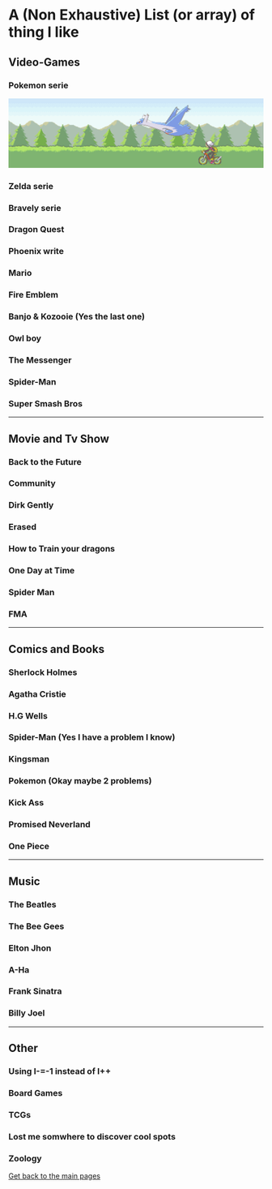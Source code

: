 # A (Non Exhaustive) List (or array) of thing I like

## Video-Games

### Pokemon serie  
![Pokemon](https://github.com/LouisViktorCeleyron/Portfolio/blob/master/WhatILike/Banners/Pokemon.png)
### Zelda serie
### Bravely serie
### Dragon Quest 
### Phoenix write 
### Mario
### Fire Emblem
### Banjo & Kozooie (Yes the last one)
### Owl boy
### The Messenger
### Spider-Man
### Super Smash Bros

---
## Movie and Tv Show 

### Back to the Future
### Community
### Dirk Gently
### Erased
### How to Train your dragons
### One Day at Time
### Spider Man
### FMA
---
## Comics and Books

### Sherlock Holmes
### Agatha Cristie
### H.G Wells
### Spider-Man (Yes I have a problem I know)
### Kingsman 
### Pokemon (Okay maybe 2 problems)
### Kick Ass
### Promised Neverland
### One Piece

---

## Music

### The Beatles 
### The Bee Gees
### Elton Jhon
### A-Ha
### Frank Sinatra
### Billy Joel

---

## Other

### Using I-=-1 instead of I++
### Board Games
### TCGs
### Lost me somwhere to discover cool spots
### Zoology


[Get back to the main pages](https://github.com/LouisViktorCeleyron/Portfolio/blob/master/README.md)
